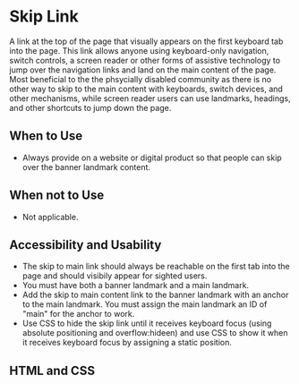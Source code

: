 # Skip Link
A link at the top of the page that visually appears on the first keyboard tab into the page. This link allows anyone using keyboard-only navigation, switch controls, a screen reader or other forms of assistive technology to jump over the navigation links and land on the main content of the page. Most beneficial to the the phsycially disabled community as there is no other way to skip to the main content with keyboards, switch devices, and other mechanisms, while screen reader users can use landmarks, headings, and other shortcuts to jump down the page.

## When to Use
- Always provide on a website or digital product so that people can skip over the banner landmark content. 

## When not to Use
- Not applicable. 

## Accessibility and Usability
- The skip to main link should always be reachable on the first tab into the page and should visibily appear for sighted users.
- You must have both a banner landmark and a main landmark.
- Add the skip to main content link to the banner landmark with an anchor to the main landmark. You must assign the main landmark an ID of "main" for the anchor to work.
- Use CSS to hide the skip link until it receives keyboard focus (using absolute positioning and overflow:hideen) and use CSS to show it when it receives keyboard focus by assigning a static position.

## HTML and CSS
